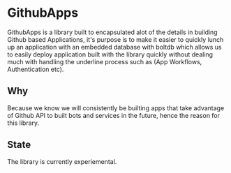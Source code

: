 GithubApps
==========

GithubApps is a library built to encapsulated alot of the details in building Github based Applications, it's purpose is to make it easier to quickly lunch up an application with an embedded database with boltdb which allows us to easily deploy application built with the library quickly without dealing much with handling the underline process such as (App Workflows, Authentication etc).

Why
---

Because we know we will consistently be builting apps that take advantage of Github API to built bots and services in the future, hence the reason for this library.

State
-----

The library is currently experiemental.
